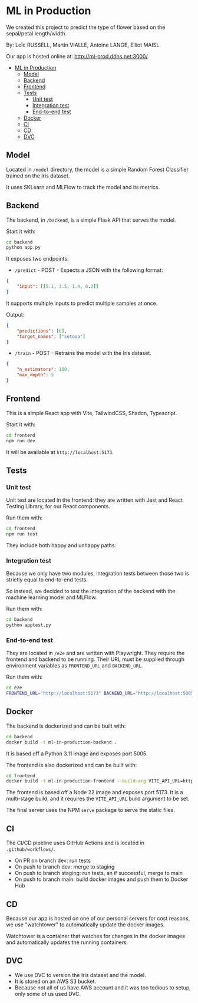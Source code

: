 # ML in Production

We created this project to predict the type of flower based on the sepal/petal length/width.

By: Loïc RUSSELL, Martin VIALLE, Antoine LANGE, Elliot MAISL.

Our app is hosted online at: http://ml-prod.ddns.net:3000/

- [ML in Production](#ml-in-production)
  - [Model](#model)
  - [Backend](#backend)
  - [Frontend](#frontend)
  - [Tests](#tests)
    - [Unit test](#unit-test)
    - [Integration test](#integration-test)
    - [End-to-end test](#end-to-end-test)
  - [Docker](#docker)
  - [CI](#ci)
  - [CD](#cd)
  - [DVC](#dvc)

## Model

Located in `/model` directory, the model is a simple Random Forest Classifier trained on the Iris dataset.

It uses SKLearn and MLFlow to track the model and its metrics.

## Backend

The backend, in `/backend`, is a simple Flask API that serves the model.

Start it with:
```bash
cd backend
python app.py
```

It exposes two endpoints:

- `/predict` - POST - Expects a JSON with the following format:
```json
{
    "input": [[5.1, 3.5, 1.4, 0.2]]
}
```
It supports multiple inputs to predict multiple samples at once.

Output:
```json
{
    "predictions": [0],
    "target_names": ["setosa"]
}
```

- `/train` - POST - Retrains the model with the Iris dataset.
```json
{
    "n_estimators": 100,
    "max_depth": 5
}
```

## Frontend

This is a simple React app with Vite, TailwindCSS, Shadcn, Typescript.

Start it with:
```bash
cd frontend
npm run dev
```

It will be available at `http://localhost:5173`.

## Tests

### Unit test

Unit test are located in the frontend: they are written with Jest and React Testing Library, for our React components.

Run them with:
```bash
cd frontend
npm run test
```

They include both happy and unhappy paths.

### Integration test

Because we only have two modules, integration tests between those two is strictly equal to end-to-end tests.

So instead, we decided to test the integration of the backend with the machine learning model and MLFlow.

Run them with:
```bash
cd backend
python apptest.py
```

### End-to-end test

They are located in `/e2e` and are written with Playwright. They require the frontend and backend to be running. Their URL must
be supplied through environment variables as `FRONTEND_URL` and `BACKEND_URL`.

Run them with:
```bash
cd e2e
FRONTEND_URL="http://localhost:5173" BACKEND_URL="http://localhost:5005" npx playwright test e2e.test.js
```

## Docker

The backend is dockerized and can be built with:
```bash
cd backend
docker build -t ml-in-production-backend .
```

It is based off a Python 3.11 image and exposes port 5005.

The frontend is also dockerized and can be built with:
```bash
cd frontend
docker build -t ml-in-production-frontend --build-arg VITE_API_URL=http://localhost:5005 .
```
The frontend is based off a Node 22 image and exposes port 5173.
It is a multi-stage build, and it requires the `VITE_API_URL` build argument to be set.

The final server uses the NPM `serve` package to serve the static files.

## CI

The CI/CD pipeline uses GitHub Actions and is located in `.github/workflows/`.

- On PR on branch dev: run tests
- On push to branch dev: merge to staging
- On push to branch staging: run tests, an if successful, merge to main
- On push to branch main: build docker images and push them to Docker Hub

## CD

Because our app is hosted on one of our personal servers for cost reasons, we use "watchtower" to automatically update the docker images.

Watchtower is a container that watches for changes in the docker images and automatically updates the running containers.

## DVC

- We use DVC to version the Iris dataset and the model.
- It is stored on an AWS S3 bucket.
- Because not all of us have AWS account and it was too tedious to setup, only some of us used DVC.

